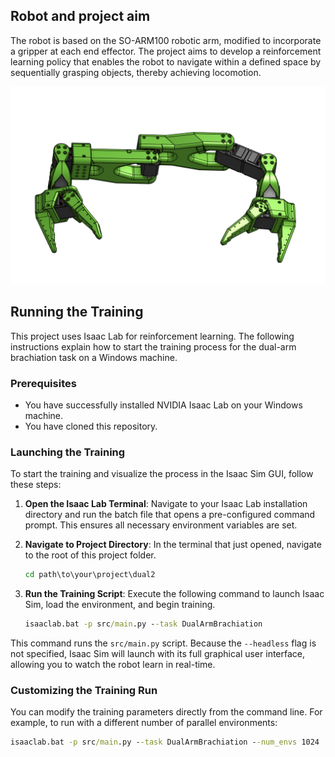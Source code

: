 ## Robot and project aim
The robot is based on the SO-ARM100 robotic arm, modified to incorporate a gripper at each end effector. The project aims to develop a reinforcement learning policy that enables the robot to navigate within a defined space by sequentially grasping objects, thereby achieving locomotion.

![CAD Design](docs/images/cad-design-1.png)

## Running the Training

This project uses Isaac Lab for reinforcement learning. The following instructions explain how to start the training process for the dual-arm brachiation task on a Windows machine.

### Prerequisites

*   You have successfully installed NVIDIA Isaac Lab on your Windows machine.
*   You have cloned this repository.

### Launching the Training

To start the training and visualize the process in the Isaac Sim GUI, follow these steps:

1.  **Open the Isaac Lab Terminal**: Navigate to your Isaac Lab installation directory and run the batch file that opens a pre-configured command prompt. This ensures all necessary environment variables are set.

2.  **Navigate to Project Directory**: In the terminal that just opened, navigate to the root of this project folder.
    ```cmd
    cd path\to\your\project\dual2
    ```

3.  **Run the Training Script**: Execute the following command to launch Isaac Sim, load the environment, and begin training.
    ```cmd
    isaaclab.bat -p src/main.py --task DualArmBrachiation
    ```

This command runs the `src/main.py` script. Because the `--headless` flag is not specified, Isaac Sim will launch with its full graphical user interface, allowing you to watch the robot learn in real-time.

### Customizing the Training Run

You can modify the training parameters directly from the command line. For example, to run with a different number of parallel environments:

```cmd
isaaclab.bat -p src/main.py --task DualArmBrachiation --num_envs 1024
